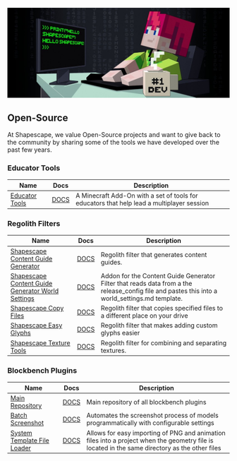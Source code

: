 ![](../header.jpg)

## Open-Source
At Shapescape, we value Open-Source projects and want to give back to the community by sharing some of the tools we have developed over the past few years. 

### Educator Tools

| Name | Docs | Description|
|-------|---------|----------|
| [Educator Tools](https://github.com/ShapescapeMC/Educator-Tools) | [DOCS](https://github.com/ShapescapeMC/Educator-Tools/wiki) | A Minecraft Add-On with a set of tools for educators that help lead a multiplayer session |

### Regolith Filters

| Name | Docs | Description|
|-------|---------|----------|
| [Shapescape Content Guide Generator](https://github.com/ShapescapeMC/Shapescape-Content-Guide-Generator) | [DOCS](https://shapescape-content-guide-generator.readthedocs.io/en/stable/) | Regolith filter that generates content guides. |
| [Shapescape Content Guide Generator World Settings](https://github.com/ShapescapeMC/Shapescape-Content-Guide-Generator-World-Settings) | [DOCS](https://shapescape-content-guide-generator-world-settings.readthedocs.io/en/stable/) | Addon for the Content Guide Generator Filter that reads data from a the release_config file and pastes this into a world_settings.md template. |
| [Shapescape Copy Files](https://github.com/ShapescapeMC/Shapescape-Copy-Files) | [DOCS](https://shapescape-copy-files.readthedocs.io/en/stable/) | Regolith filter that copies specified files to a different place on your drive |
| [Shapescape Easy Glyphs](https://github.com/ShapescapeMC/Shapescape-Easy-Glyphs) | [DOCS](https://shapescape-easy-glyphs.readthedocs.io/en/stable/) | Regolith filter that makes adding custom glyphs easier |
| [Shapescape Texture Tools](https://github.com/ShapescapeMC/Shapescape-Texture-Tools) | [DOCS](https://shapescape-texture-tools.readthedocs.io/en/stable/) | Regolith filter for combining and separating textures. |

### Blockbench Plugins

| Name | Docs | Description|
|-------|---------|----------|
| [Main Repository](https://github.com/ShapescapeMC/Blockbench-Plugins) | [DOCS](https://blockbench-plugins.readthedocs.io/en/latest/) | Main repository of all blockbench plugins |
| [Batch Screenshot](https://github.com/ShapescapeMC/Blockbench-Plugins/tree/main/plugins/batch_screenshot) | [DOCS](https://blockbench-plugins.readthedocs.io/en/latest/batch_screenshot/about.html)  | Automates the screenshot process of models programmatically with configurable settings |
| [System Template File Loader](https://github.com/ShapescapeMC/Blockbench-Plugins/tree/main/plugins/system_template_file_loader) | [DOCS](https://blockbench-plugins.readthedocs.io/en/latest/system_template_file_loader/about.html)  | Allows for easy importing of PNG and animation files into a project when the geometry file is located in the same directory as the other files |
